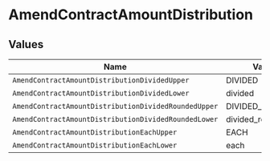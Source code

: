 # AmendContractAmountDistribution


## Values

| Name                                                 | Value                                                |
| ---------------------------------------------------- | ---------------------------------------------------- |
| `AmendContractAmountDistributionDividedUpper`        | DIVIDED                                              |
| `AmendContractAmountDistributionDividedLower`        | divided                                              |
| `AmendContractAmountDistributionDividedRoundedUpper` | DIVIDED_ROUNDED                                      |
| `AmendContractAmountDistributionDividedRoundedLower` | divided_rounded                                      |
| `AmendContractAmountDistributionEachUpper`           | EACH                                                 |
| `AmendContractAmountDistributionEachLower`           | each                                                 |
